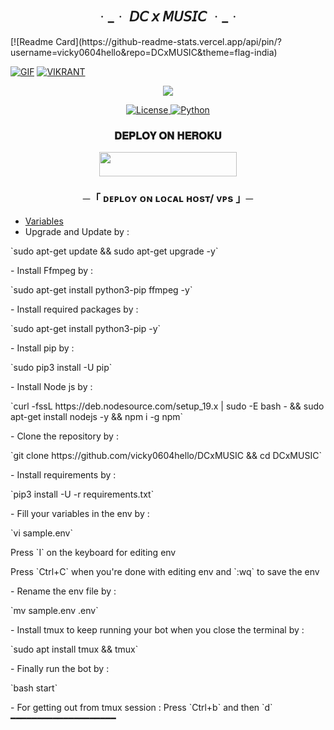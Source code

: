 <h2 align="center">
  ᆞ_ᆞ 𝘋𝘊 𝘹 𝘔𝘜𝘚𝘐𝘊 ᆞ_ᆞ
</h2>
[![Readme Card](https://github-readme-stats.vercel.app/api/pin/?username=vicky0604hello&repo=DCxMUSIC&theme=flag-india)


 [![GIF](https://github.com/vicky0604hello/DCxMUSIC/blob/main/DCxMUSIC.gif)](https://github.com/vicky0604hello)
   [![VIKRANT](https://github-stats-alpha.vercel.app/api?username=vicky0604hello "VIKRANT")](https://github-stats-alpha.vercel.app/api?username=vicky0604hello "VIKRANT")

<p align="center">
  <img src="https://graph.org/file/dc565712c080a72b0320e.jpg">
</p>

<p align="center">
<a href="https://github.com/vicky0604hello/DCxMUSIC/master/LICENSE"> <img src="https://img.shields.io/badge/License-MIT-blueviolet?style=for-the-badge" alt="License" /> </a>
<a href="https://www.python.org/"> <img src="https://img.shields.io/badge/Written%20in-Python-orange?style=for-the-badge&logo=python" alt="Python" /> </a>
</p>

<h3 align="center">
    𝐃𝐄𝐏𝐋𝐎𝐘 𝐎𝐍 𝐇𝐄𝐑𝐎𝐊𝐔
</h3>

<p align="center"><a href="https://dashboard.heroku.com/new?template=https://github.com/vicky0604hello/DCxMUSIC"> <img src="https://img.shields.io/badge/Deploy%20On%20Heroku-black?style=for-the-badge&logo=heroku" width="220" height="38.45"/></a></p>

<h3 align="center">
    ─「 ᴅᴇᴩʟᴏʏ ᴏɴ ʟᴏᴄᴀʟ ʜᴏsᴛ/ ᴠᴘs 」─
</h3>

- [Variables](https://github.com/vicky0604hello/DCxMUSIC/blob/master/sample.env)
- Upgrade and Update by :
<p>
`sudo apt-get update && sudo apt-get upgrade -y`
</p>
- Install Ffmpeg by :
<p>
`sudo apt-get install python3-pip ffmpeg -y`
</p>
- Install required packages by :
<p>
`sudo apt-get install python3-pip -y`
</p>
- Install pip by :
<p>
`sudo pip3 install -U pip`
</p>
- Install Node js by :
<p>
`curl -fssL https://deb.nodesource.com/setup_19.x | sudo -E bash - && sudo apt-get install nodejs -y && npm i -g npm`
</p>
- Clone the repository by :
<p>
`git clone https://github.com/vicky0604hello/DCxMUSIC && cd DCxMUSIC`
</p>
- Install requirements by :
<p>
`pip3 install -U -r requirements.txt`
</p>
- Fill your variables in the env by :
<p>
`vi sample.env`<br>
</p>
Press `I` on the keyboard for editing env<br>
<p>
Press `Ctrl+C` when you're done with editing env and `:wq` to save the env<br>
</p>
- Rename the env file by :
<p>
`mv sample.env .env`
</p>
- Install tmux to keep running your bot when you close the terminal by :
<p>
`sudo apt install tmux && tmux`
</p>
- Finally run the bot by :
<p>
`bash start`
</p>
- For getting out from tmux session : Press `Ctrl+b` and then `d`<br>
━━━━━━━━━━━━━━━━━━━━
